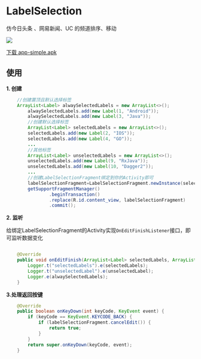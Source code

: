 # LabelSelection
仿今日头条 、网易新闻、UC 的频道排序、移动

![](http://7xq7yd.com1.z0.glb.clouddn.com/LabelSelection2.gif)

[下载 app-simple.apk](https://raw.githubusercontent.com/z-chu/LabelSelection/master/app-simple.apk)
## 使用

**1. 创建**
```java
	//创建置顶且默认选择标签
  	ArrayList<Label> alwaySelectedLabels = new ArrayList<>();
        alwaySelectedLabels.add(new Label(1, "Android"));
        alwaySelectedLabels.add(new Label(3, "Java"));
		//创建默认选择标签
        ArrayList<Label> selectedLabels = new ArrayList<>();
        selectedLabels.add(new Label(2, "IOS"));
        selectedLabels.add(new Label(4, "GO"));
        ...
		//其他标签
        ArrayList<Label> unselectedLabels = new ArrayList<>();
        unselectedLabels.add(new Label(9, "RxJava"));
        unselectedLabels.add(new Label(10, "Dagger2"));
        ...
        //创建LabelSelectionFragment绑定到你的Activity即可
        labelSelectionFragment=LabelSelectionFragment.newInstance(selectedLabels, unselectedLabels,alwaySelectedLabels);
        getSupportFragmentManager()
                .beginTransaction()
                .replace(R.id.content_view, labelSelectionFragment)
                .commit();
```

**2. 监听**

给绑定LabelSelectionFragment的Activity实现`OnEditFinishListener`接口，即可监听数据变化
```java

 	@Override
    public void onEditFinish(ArrayList<Label> selectedLabels, ArrayList<Label> unselectedLabel, ArrayList<Label> alwaySelectedLabels) {
        Logger.t("selectedLabels").e(selectedLabels);
        Logger.t("unselectedLabel").e(unselectedLabel);
		Logger.e(alwaySelectedLabels);
    }
```
**3.处理返回按键**
```java
    @Override
    public boolean onKeyDown(int keyCode, KeyEvent event) {
        if (keyCode == KeyEvent.KEYCODE_BACK) {
            if (labelSelectionFragment.cancelEdit()) {
                return true;
            }
        }
        return super.onKeyDown(keyCode, event);
    }

```
